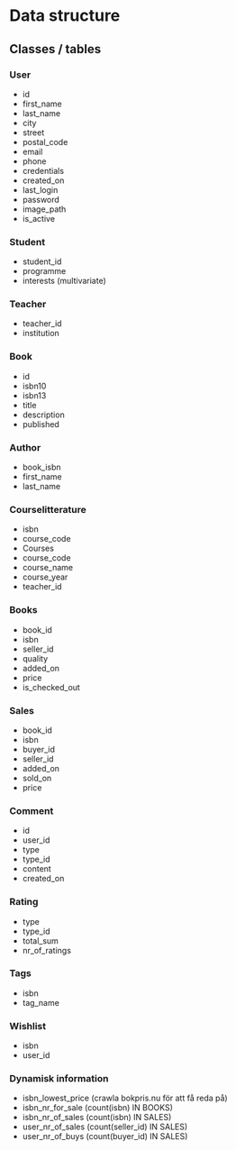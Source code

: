 # Data structure

## Classes / tables
### User
* id
* first_name
* last_name
* city
* street
* postal_code
* email
* phone
* credentials
* created_on
* last_login
* password
* image_path
* is_active

### Student
* student_id
* programme
* interests (multivariate)

### Teacher
* teacher_id
* institution

### Book
* id
* isbn10
* isbn13
* title
* description
* published

### Author
* book_isbn
* first_name
* last_name

### Courselitterature
* isbn
* course_code
* Courses
* course_code
* course_name
* course_year
* teacher_id

### Books
* book_id
* isbn
* seller_id
* quality
* added_on
* price
* is_checked_out

### Sales
* book_id
* isbn
* buyer_id
* seller_id
* added_on
* sold_on
* price

### Comment
* id
* user_id
* type
* type_id
* content
* created_on

### Rating
* type
* type_id
* total_sum
* nr_of_ratings
 
### Tags
* isbn
* tag_name
 
### Wishlist
* isbn
* user_id

### Dynamisk information
* isbn_lowest_price (crawla bokpris.nu för att få reda på)
* isbn_nr_for_sale (count(isbn) IN BOOKS)
* isbn_nr_of_sales (count(isbn) IN SALES)
* user_nr_of_sales (count(seller_id) IN SALES)
* user_nr_of_buys (count(buyer_id) IN SALES)